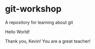 # git-workshop
A repository for learning about git


Hello World!

Thank you, Kevin! You are a great teacher!